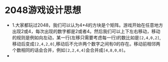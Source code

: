 # 2048游戏设计思想

* 1.大家都玩过2048，我们可以认为4\*4的方块是个矩阵。游戏开始在任意地方出现2或4，每次出现的数字都是2或者4。然后我们可以上下左右移动，移动的规则是例如向左动，某一行\(左移只需要考虑每一行\)的数比如是`[2,4,0,2]`,移动后变成`[2,4,2,0]`,移动后不允许两个数字之间有0的存在。移动前相邻两个数相同的话会合并，例如`[2,2,4,4]`会合并成`[4,8,0,0]`。
* 

